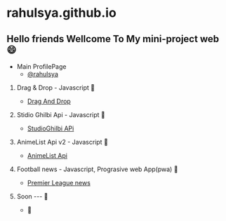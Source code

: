 # rahulsya.github.io
## Hello friends Wellcome To My mini-project web :smile:
- Main ProfilePage
  - [@rahulsya](https://rahulsya.github.io/page/)
1. Drag & Drop - Javascript :frog:
     - [Drag And Drop](https://rahulsya.github.io/warehouse/draganddrop/)
     
2. Stidio Ghilbi Api - Javascript :baby_chick:
     - [StudioGhilbi APi](https://rahulsya.github.io/warehouse/getApi/)
     
3. AnimeList Api v2 - Javascript :snake:
     - [AnimeList Api](https://rahulsya.github.io/warehouse/animev2/)
     
4. Football news - Javascript, Prograsive web App(pwa) :snake:
     - [Premier League news](https://rahulsya.github.io/warehouse/sportnews/) 
     
5. Soon --- :penguin:
   - :snail:
